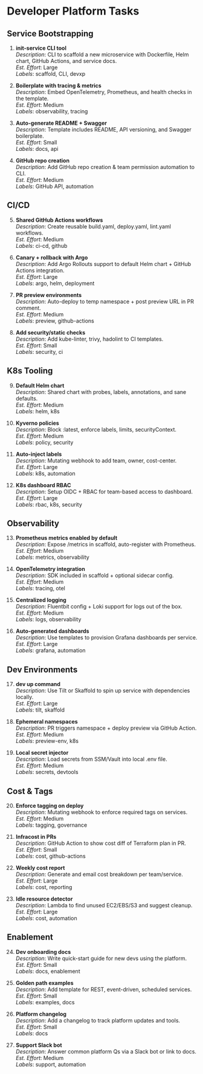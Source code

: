 # Developer Platform Tasks

## Service Bootstrapping
1. **init-service CLI tool**  
   *Description*: CLI to scaffold a new microservice with Dockerfile, Helm chart, GitHub Actions, and service docs.  
   *Est. Effort*: Large  
   *Labels*: scaffold, CLI, devxp  

2. **Boilerplate with tracing & metrics**  
   *Description*: Embed OpenTelemetry, Prometheus, and health checks in the template.  
   *Est. Effort*: Medium  
   *Labels*: observability, tracing  

3. **Auto-generate README + Swagger**  
   *Description*: Template includes README, API versioning, and Swagger boilerplate.  
   *Est. Effort*: Small  
   *Labels*: docs, api  

4. **GitHub repo creation**  
   *Description*: Add GitHub repo creation & team permission automation to CLI.  
   *Est. Effort*: Medium  
   *Labels*: GitHub API, automation  

## CI/CD
5. **Shared GitHub Actions workflows**  
   *Description*: Create reusable build.yaml, deploy.yaml, lint.yaml workflows.  
   *Est. Effort*: Medium  
   *Labels*: ci-cd, github  

6. **Canary + rollback with Argo**  
   *Description*: Add Argo Rollouts support to default Helm chart + GitHub Actions integration.  
   *Est. Effort*: Large  
   *Labels*: argo, helm, deployment  

7. **PR preview environments**  
   *Description*: Auto-deploy to temp namespace + post preview URL in PR comment.  
   *Est. Effort*: Medium  
   *Labels*: preview, github-actions  

8. **Add security/static checks**  
   *Description*: Add kube-linter, trivy, hadolint to CI templates.  
   *Est. Effort*: Small  
   *Labels*: security, ci  

## K8s Tooling
9. **Default Helm chart**  
   *Description*: Shared chart with probes, labels, annotations, and sane defaults.  
   *Est. Effort*: Medium  
   *Labels*: helm, k8s  

10. **Kyverno policies**  
    *Description*: Block :latest, enforce labels, limits, securityContext.  
    *Est. Effort*: Medium  
    *Labels*: policy, security  

11. **Auto-inject labels**  
    *Description*: Mutating webhook to add team, owner, cost-center.  
    *Est. Effort*: Large  
    *Labels*: k8s, automation  

12. **K8s dashboard RBAC**  
    *Description*: Setup OIDC + RBAC for team-based access to dashboard.  
    *Est. Effort*: Large  
    *Labels*: rbac, k8s, security  

## Observability
13. **Prometheus metrics enabled by default**  
    *Description*: Expose /metrics in scaffold, auto-register with Prometheus.  
    *Est. Effort*: Medium  
    *Labels*: metrics, observability  

14. **OpenTelemetry integration**  
    *Description*: SDK included in scaffold + optional sidecar config.  
    *Est. Effort*: Medium  
    *Labels*: tracing, otel  

15. **Centralized logging**  
    *Description*: Fluentbit config + Loki support for logs out of the box.  
    *Est. Effort*: Medium  
    *Labels*: logs, observability  

16. **Auto-generated dashboards**  
    *Description*: Use templates to provision Grafana dashboards per service.  
    *Est. Effort*: Large  
    *Labels*: grafana, automation  

## Dev Environments
17. **dev up command**  
    *Description*: Use Tilt or Skaffold to spin up service with dependencies locally.  
    *Est. Effort*: Large  
    *Labels*: tilt, skaffold  

18. **Ephemeral namespaces**  
    *Description*: PR triggers namespace + deploy preview via GitHub Action.  
    *Est. Effort*: Medium  
    *Labels*: preview-env, k8s  

19. **Local secret injector**  
    *Description*: Load secrets from SSM/Vault into local .env file.  
    *Est. Effort*: Medium  
    *Labels*: secrets, devtools  

## Cost & Tags
20. **Enforce tagging on deploy**  
    *Description*: Mutating webhook to enforce required tags on services.  
    *Est. Effort*: Medium  
    *Labels*: tagging, governance  

21. **Infracost in PRs**  
    *Description*: GitHub Action to show cost diff of Terraform plan in PR.  
    *Est. Effort*: Small  
    *Labels*: cost, github-actions  

22. **Weekly cost report**  
    *Description*: Generate and email cost breakdown per team/service.  
    *Est. Effort*: Large  
    *Labels*: cost, reporting  

23. **Idle resource detector**  
    *Description*: Lambda to find unused EC2/EBS/S3 and suggest cleanup.  
    *Est. Effort*: Large  
    *Labels*: cost, automation  

## Enablement
24. **Dev onboarding docs**  
    *Description*: Write quick-start guide for new devs using the platform.  
    *Est. Effort*: Small  
    *Labels*: docs, enablement  

25. **Golden path examples**  
    *Description*: Add template for REST, event-driven, scheduled services.  
    *Est. Effort*: Small  
    *Labels*: examples, docs  

26. **Platform changelog**  
    *Description*: Add a changelog to track platform updates and tools.  
    *Est. Effort*: Small  
    *Labels*: docs  

27. **Support Slack bot**  
    *Description*: Answer common platform Qs via a Slack bot or link to docs.  
    *Est. Effort*: Medium  
    *Labels*: support, automation  
